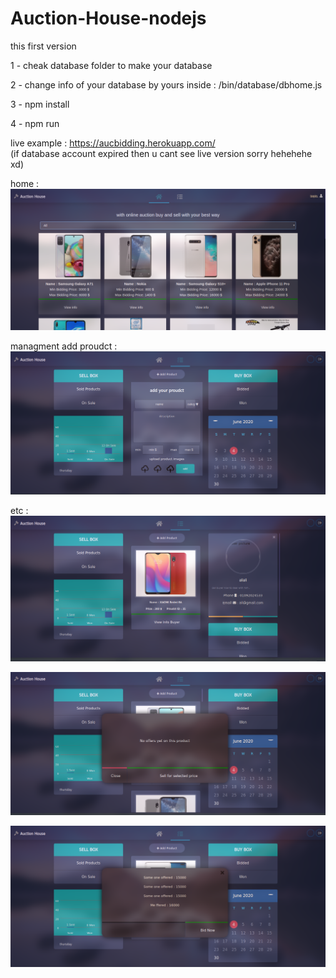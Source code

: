 # Auction-House-nodejs

this first version 

1 - cheak database folder to make your database

2 - change info of your database by yours inside :
/bin/database/dbhome.js

3 - npm install 

4 - npm run 


live example : https://aucbidding.herokuapp.com/  
(if database account expired then u cant see live version  sorry hehehehe xd)

home : 
![home](s5.png)

managment add proudct : 
![add proudct](s1.png)

etc : 
![s1](s2.png)

![s1](s3.png)

![s1](s4.png)
